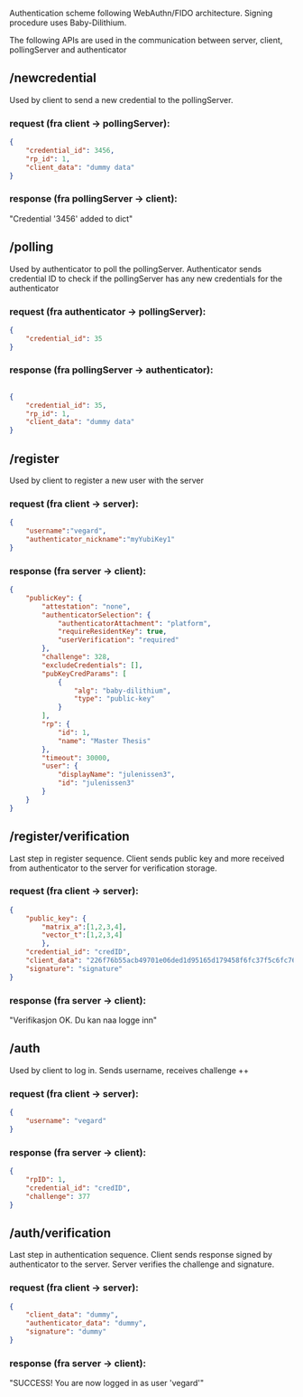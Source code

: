 

Authentication scheme following WebAuthn/FIDO architecture. Signing procedure uses Baby-Dilithium.

The following APIs are used in the communication between server, client, pollingServer and authenticator

## /newcredential 
Used by client to send a new credential to the pollingServer. 
### request (fra client -> pollingServer):
```json
{
    "credential_id": 3456,
    "rp_id": 1,
    "client_data": "dummy data"
}
```

### response (fra pollingServer -> client):
"Credential '3456' added to dict"


## /polling
Used by authenticator to poll the pollingServer. 
Authenticator sends credential ID to check if the pollingServer has any new credentials for the authenticator

### request (fra authenticator -> pollingServer):
```json
{
    "credential_id": 35
}
```




### response (fra pollingServer -> authenticator):
```json

{
    "credential_id": 35,
    "rp_id": 1,
    "client_data": "dummy data"
}
```



## /register
Used by client to register a new user with the server

### request (fra client -> server):
```json
{
    "username":"vegard",
    "authenticator_nickname":"myYubiKey1"
}
```

### response (fra server -> client):
```json
{
    "publicKey": {
        "attestation": "none",
        "authenticatorSelection": {
            "authenticatorAttachment": "platform",
            "requireResidentKey": true,
            "userVerification": "required"
        },
        "challenge": 328,
        "excludeCredentials": [],
        "pubKeyCredParams": [
            {
                "alg": "baby-dilithium",
                "type": "public-key"
            }
        ],
        "rp": {
            "id": 1,
            "name": "Master Thesis"
        },
        "timeout": 30000,
        "user": {
            "displayName": "julenissen3",
            "id": "julenissen3"
        }
    }
}
```


## /register/verification
Last step in register sequence. Client sends public key and more received from authenticator to the server for verification storage.

### request (fra client -> server):
```json
{
    "public_key": {
        "matrix_a":[1,2,3,4],
        "vector_t":[1,2,3,4]
        },
    "credential_id": "credID",
    "client_data": "226f76b55acb49701e06ded1d95165d179458f6fc37f5c6fc760ae30dec1c378",
    "signature": "signature"
}
```
### response (fra server -> client):

"Verifikasjon OK. Du kan naa logge inn"

## /auth
Used by client to log in. Sends username, receives challenge ++

### request (fra client -> server):
```json
{
    "username": "vegard"
}
```


### response (fra server -> client):
```json
{
    "rpID": 1,
    "credential_id": "credID",
    "challenge": 377
}
```

## /auth/verification
Last step in authentication sequence. Client sends response signed by authenticator to the server. Server verifies the challenge and signature.

### request (fra client -> server):
```json
{
    "client_data": "dummy",
    "authenticator_data": "dummy",
    "signature": "dummy"
}
```


### response (fra server -> client):

"SUCCESS! You are now logged in as user 'vegard'"
